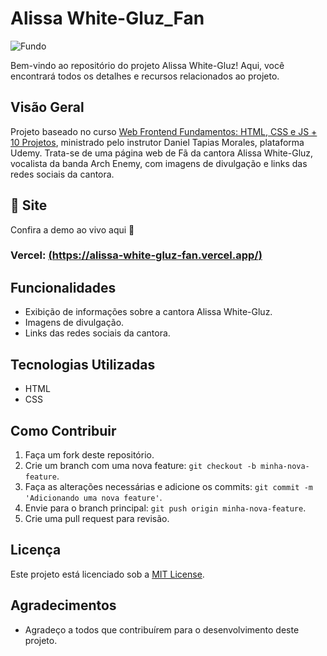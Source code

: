 # Alissa White-Gluz_Fan

![Fundo](https://github.com/user-attachments/assets/4bae3109-dca3-4f48-923f-2690575572c6)


Bem-vindo ao repositório do projeto <link>Alissa White-Gluz</link>! Aqui, você encontrará todos os detalhes e recursos relacionados ao projeto.

## Visão Geral

<link>Projeto baseado no curso <a href="https://www.udemy.com/course/sass-e-scss-do-basico-ao-avancado-projetos/](https://www.udemy.com/course/curso-web-design-fundamentos-aprenda-html-css-e-javascript/?kw=Web+Frontend+Fundamentos%3A+HTML%2C+CSS+e+JS&src=sac">Web Frontend Fundamentos: HTML, CSS e JS + 10 Projetos</a>, ministrado pelo instrutor Daniel Tapias Morales, plataforma Udemy. Trata-se de uma página web de Fã da cantora Alissa White-Gluz, vocalista da banda Arch Enemy, com imagens de divulgação e links das redes sociais da cantora.

## 🌟 Site

Confira a demo ao vivo aqui 🚀
### Vercel: [(https://alissa-white-gluz-fan.vercel.app/)](https://alissa-white-gluz-fan.vercel.app/)

## Funcionalidades

- Exibição de informações sobre a cantora Alissa White-Gluz.
- Imagens de divulgação.
- Links das redes sociais da cantora.

## Tecnologias Utilizadas

- HTML
- CSS

## Como Contribuir

1. Faça um fork deste repositório.
2. Crie um branch com uma nova feature: `git checkout -b minha-nova-feature`.
3. Faça as alterações necessárias e adicione os commits: `git commit -m 'Adicionando uma nova feature'`.
4. Envie para o branch principal: `git push origin minha-nova-feature`.
5. Crie uma pull request para revisão.

## Licença

Este projeto está licenciado sob a [MIT License](LICENSE).

## Agradecimentos

- Agradeço a todos que contribuírem para o desenvolvimento deste projeto.
